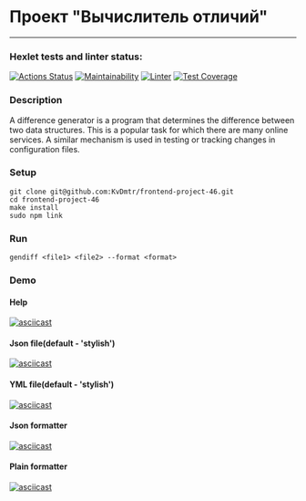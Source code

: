 # Проект "Вычислитель отличий"

---

### Hexlet tests and linter status:

[![Actions Status](https://github.com/KvDmtr/frontend-project-46/workflows/hexlet-check/badge.svg)](https://github.com/KvDmtr/frontend-project-46/actions)
[![Maintainability](https://api.codeclimate.com/v1/badges/f0067ad9209f179da9e2/maintainability)](https://codeclimate.com/github/KvDmtr/frontend-project-46/maintainability)
[![Linter](https://github.com/KvDmtr/frontend-project-46/actions/workflows/linter.yml/badge.svg)](https://github.com/KvDmtr/frontend-project-46/actions/workflows/linter.yml)
[![Test Coverage](https://api.codeclimate.com/v1/badges/f0067ad9209f179da9e2/test_coverage)](https://codeclimate.com/github/KvDmtr/frontend-project-46/test_coverage)

### Description

A difference generator is a program that determines the difference between two data structures. This is a popular task for which there are many online services. A similar mechanism is used in testing or tracking changes in configuration files.

### Setup

    git clone git@github.com:KvDmtr/frontend-project-46.git
    cd frontend-project-46
    make install
    sudo npm link

### Run

    gendiff <file1> <file2> --format <format>

### Demo

#### Help

[![asciicast](https://asciinema.org/a/jnzc6Aw9apeAbpYmz8dUfKM8r.svg)](https://asciinema.org/a/jnzc6Aw9apeAbpYmz8dUfKM8r)

#### Json file(default - 'stylish')

[![asciicast](https://asciinema.org/a/1y7lAIukMupBthYK3QWQ2gIko.svg)](https://asciinema.org/a/1y7lAIukMupBthYK3QWQ2gIko)

#### YML file(default - 'stylish')

[![asciicast](https://asciinema.org/a/W7un8Sj5bcmcMlhpeGaEpNNzc.svg)](https://asciinema.org/a/W7un8Sj5bcmcMlhpeGaEpNNzc)

#### Json formatter

[![asciicast](https://asciinema.org/a/p89bqIojfPLGsOxnEg8YMBEKh.svg)](https://asciinema.org/a/p89bqIojfPLGsOxnEg8YMBEKh)

#### Plain formatter

[![asciicast](https://asciinema.org/a/Z8pLvvjjwI8gPlOcXuBCZ1zGi.svg)](https://asciinema.org/a/Z8pLvvjjwI8gPlOcXuBCZ1zGi)

